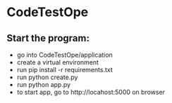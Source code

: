 # CodeTestOpe


## Start the program:
 - go into CodeTestOpe/application
 - create a virtual environment
 - run pip install -r requirements.txt  
 - run python create.py
 - run python app.py
 - to start app, go to http://locahost:5000 on browser
